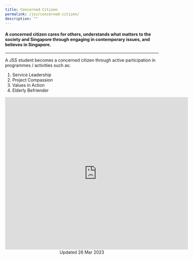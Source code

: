 ```yaml
---
title: Concerned Citizen
permalink: /jss/concerned-citizen/
description: ""
---
```

#### A concerned citizen cares for others, understands what matters to the society and Singapore through engaging in contemporary issues, and believes in Singapore.
_____
A JSS student becomes a concerned citizen through active participation in programmes / activities such as:

1.  Service Leadership
2.  Project Compassion
3.  Values in Action
4.  Elderly Befriender

<iframe allowfullscreen="true" height="500" width="600" frameborder="0" src="https://docs.google.com/presentation/d/e/2PACX-1vQ7tl8hVKgqe-E6voUNm2ykm0WMFfhCrY23j_O_qP715aRS_tN8NbKLVEKBiD4oacYbkdlfC4BAWk6_/embed?start=false&amp;loop=true&amp;delayms=10000"></iframe>

<center> Updated 26 Mar 2023 </center>